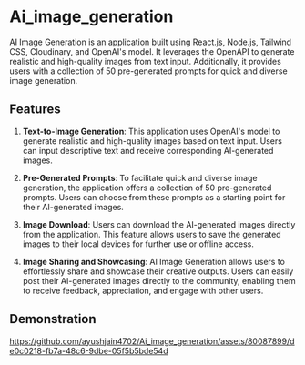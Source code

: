 # Ai_image_generation


AI Image Generation is an application built using React.js, Node.js, Tailwind CSS, Cloudinary, and OpenAI's model. It leverages the OpenAPI to generate realistic and high-quality images from text input. Additionally, it provides users with a collection of 50 pre-generated prompts for quick and diverse image generation.

## Features

1. **Text-to-Image Generation**: This application uses OpenAI's model to generate realistic and high-quality images based on text input. Users can input descriptive text and receive corresponding AI-generated images.

2. **Pre-Generated Prompts**: To facilitate quick and diverse image generation, the application offers a collection of 50 pre-generated prompts. Users can choose from these prompts as a starting point for their AI-generated images.

3. **Image Download**: Users can download the AI-generated images directly from the application. This feature allows users to save the generated images to their local devices for further use or offline access.

4. **Image Sharing and Showcasing**: AI Image Generation allows users to effortlessly share and showcase their creative outputs. Users can easily post their AI-generated images directly to the community, enabling them to receive feedback, appreciation, and engage with other users.



## Demonstration

https://github.com/ayushjain4702/Ai_image_generation/assets/80087899/de0c0218-fb7a-48c6-9dbe-05f5b5bde54d

